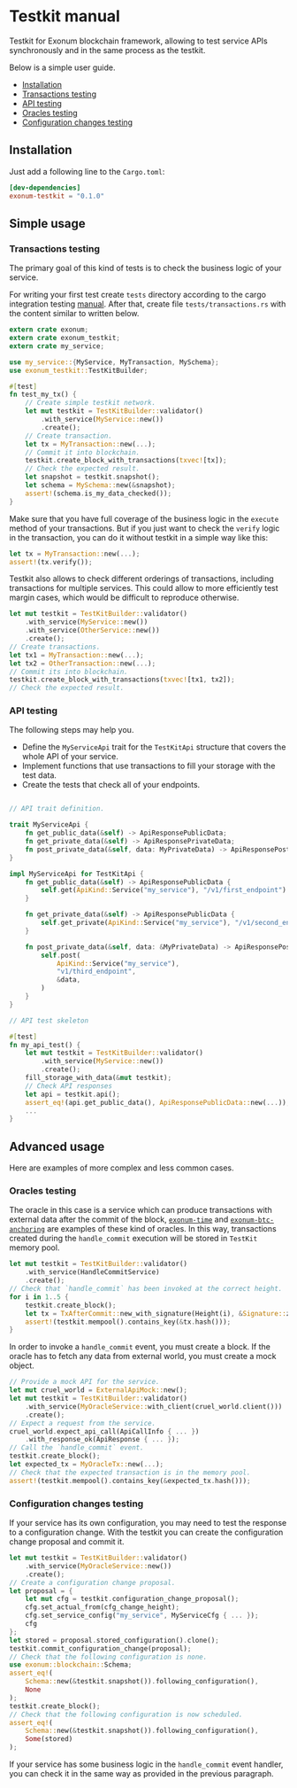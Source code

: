 # Testkit manual

Testkit for Exonum blockchain framework, allowing to test service APIs synchronously and in the same process as the testkit.

Below is a simple user guide.

* [Installation](#installation)
* [Transactions testing](#transactions-testing)
* [API testing](#api-testing)
* [Oracles testing](#oracles-testing)
* [Configuration changes testing](#configuration-changes-testing)

## Installation

Just add a following line to the `Cargo.toml`:

```toml
[dev-dependencies]
exonum-testkit = "0.1.0"
```

## Simple usage

### Transactions testing

The primary goal of this kind of tests is to check the business logic of your service.

For writing your first test create `tests` directory according to the cargo
integration testing [manual][integration-tests].
After that, create file `tests/transactions.rs` with the content similar to written below.

```rust
extern crate exonum;
extern crate exonum_testkit;
extern crate my_service;

use my_service::{MyService, MyTransaction, MySchema};
use exonum_testkit::TestKitBuilder;

#[test]
fn test_my_tx() {
    // Create simple testkit network.
    let mut testkit = TestKitBuilder::validator()
        .with_service(MyService::new())
        .create();
    // Create transaction.
    let tx = MyTransaction::new(...);
    // Commit it into blockchain.
    testkit.create_block_with_transactions(txvec![tx]);
    // Check the expected result.
    let snapshot = testkit.snapshot();
    let schema = MySchema::new(&snapshot);
    assert!(schema.is_my_data_checked());
}
```

Make sure that you have full coverage of the business logic in the `execute` method of your transactions.
But if you just want to check the `verify` logic in the transaction, you can do it without testkit in
a simple way like this:

```rust
let tx = MyTransaction::new(...);
assert!(tx.verify());
```

Testkit also allows to check different orderings of transactions, including transactions for multiple services. This could allow to more efficiently test margin cases, which would be difficult to reproduce otherwise.

```rust
let mut testkit = TestKitBuilder::validator()
    .with_service(MyService::new())
    .with_service(OtherService::new())
    .create();
// Create transactions.
let tx1 = MyTransaction::new(...);
let tx2 = OtherTransaction::new(...);
// Commit its into blockchain.
testkit.create_block_with_transactions(txvec![tx1, tx2]);
// Check the expected result.
```

### API testing

The following steps may help you.

* Define the `MyServiceApi` trait for the `TestKitApi` structure that covers the whole API of your service.
* Implement functions that use transactions to fill your storage with the test data.
* Create the tests that check all of your endpoints.

```rust

// API trait definition.

trait MyServiceApi {
    fn get_public_data(&self) -> ApiResponsePublicData;
    fn get_private_data(&self) -> ApiResponsePrivateData;
    fn post_private_data(&self, data: MyPrivateData) -> ApiResponsePostPrivateData;
}

impl MyServiceApi for TestKitApi {
    fn get_public_data(&self) -> ApiResponsePublicData {
        self.get(ApiKind::Service("my_service"), "/v1/first_endpoint")
    }

    fn get_private_data(&self) -> ApiResponsePublicData {
        self.get_private(ApiKind::Service("my_service"), "/v1/second_endpoint")
    }

    fn post_private_data(&self, data: &MyPrivateData) -> ApiResponsePostPrivateData {
        self.post(
            ApiKind::Service("my_service"),
            "v1/third_endpoint",
            &data,
        )
    }
}

// API test skeleton

#[test]
fn my_api_test() {
    let mut testkit = TestKitBuilder::validator()
        .with_service(MyService::new())
        .create();
    fill_storage_with_data(&mut testkit);
    // Check API responses
    let api = testkit.api();
    assert_eq!(api.get_public_data(), ApiResponsePublicData::new(...));
    ...
}
```

## Advanced usage

Here are examples of more complex and less common cases.

### Oracles testing

The oracle in this case is a service which can produce transactions with external data after the commit of the block,
[`exonum-time`][exonum-time] and [`exonum-btc-anchoring`][exonum-btc-anchoring] are examples of these kind of oracles.
In this way, transactions created during the `handle_commit` execution will be stored in `TestKit` memory pool.

```rust
let mut testkit = TestKitBuilder::validator()
    .with_service(HandleCommitService)
    .create();
// Check that `handle_commit` has been invoked at the correct height.
for i in 1..5 {
    testkit.create_block();
    let tx = TxAfterCommit::new_with_signature(Height(i), &Signature::zero());
    assert!(testkit.mempool().contains_key(&tx.hash()));
}
```

In order to invoke a `handle_commit` event, you must create a block.
If the oracle has to fetch any data from external world, you must create a mock object.

```rust
// Provide a mock API for the service.
let mut cruel_world = ExternalApiMock::new();
let mut testkit = TestKitBuilder::validator()
    .with_service(MyOracleService::with_client(cruel_world.client()))
    .create();
// Expect a request from the service.
cruel_world.expect_api_call(ApiCallInfo { ... })
    .with_response_ok(ApiResponse { ... });
// Call the `handle_commit` event.
testkit.create_block();
let expected_tx = MyOracleTx::new(...);
// Check that the expected transaction is in the memory pool.
assert!(testkit.mempool().contains_key(&expected_tx.hash()));
```

### Configuration changes testing

If your service has its own configuration, you may need to test the response to a configuration change.
With the testkit you can create the configuration change proposal and commit it.

```rust
let mut testkit = TestKitBuilder::validator()
    .with_service(MyOracleService::new())
    .create();
// Create a configuration change proposal.
let proposal = {
    let mut cfg = testkit.configuration_change_proposal();
    cfg.set_actual_from(cfg_change_height);
    cfg.set_service_config("my_service", MyServiceCfg { ... });
    cfg
};
let stored = proposal.stored_configuration().clone();
testkit.commit_configuration_change(proposal);
// Check that the following configuration is none.
use exonum::blockchain::Schema;
assert_eq!(
    Schema::new(&testkit.snapshot()).following_configuration(),
    None
);
testkit.create_block();
// Check that the following configuration is now scheduled.
assert_eq!(
    Schema::new(&testkit.snapshot()).following_configuration(),
    Some(stored)
);
```

If your service has some business logic in the `handle_commit` event handler, you can check it
in the same way as provided in the previous paragraph.

[integration-tests]: https://doc.rust-lang.org/book/second-edition/ch11-03-test-organization.html#integration-tests
[exonum-btc-anchoring]: https://github.com/exonum/exonum-btc-anchoring
[exonum-time]: https://github.com/exonum/exonum-time